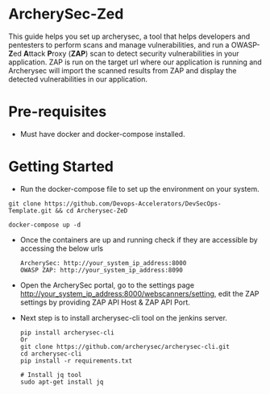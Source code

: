 # ArcherySec-Zed
  This guide helps you set up archerysec, a tool that helps developers and pentesters to perform scans and manage vulnerabilities, and run a OWASP-**Z**ed **A**ttack **P**roxy (**ZAP**) scan to detect security vulnerabilities in your application. ZAP is run on the target url where our application is running and Archerysec will import the scanned results from ZAP and display the detected vulnerabilities in our application.
  
# Pre-requisites
- Must have docker and docker-compose installed.
  
# Getting Started
-  Run the docker-compose file to set up the environment on your system.
  ```
  git clone https://github.com/Devops-Accelerators/DevSecOps-Template.git && cd Archerysec-ZeD
  
  docker-compose up -d
  ```
- Once the containers are up and running check if they are accessible by accessing the below urls
  ```
  ArcherySec: http://your_system_ip_address:8000
  OWASP ZAP: http://your_system_ip_address:8090
  ```
- Open the ArcherySec portal, go to the settings page <http://your_system_ip_address:8000/webscanners/setting>, edit the ZAP settings by providing ZAP API Host & ZAP API Port.

- Next step is to install archerysec-cli tool on the jenkins server.
  ```
  pip install archerysec-cli
  Or 
  git clone https://github.com/archerysec/archerysec-cli.git
  cd archerysec-cli
  pip install -r requirements.txt

  # Install jq tool
  sudo apt-get install jq
  ```

  

